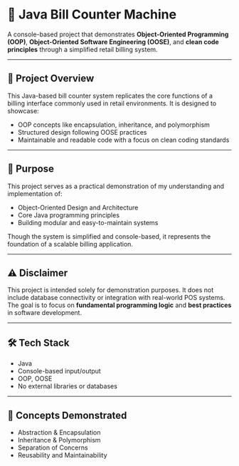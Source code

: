 # 🧾 Java Bill Counter Machine

A console-based project that demonstrates **Object-Oriented Programming (OOP)**, **Object-Oriented Software Engineering (OOSE)**, and **clean code principles** through a simplified retail billing system.

---

## 📌 Project Overview

This Java-based bill counter system replicates the core functions of a billing interface commonly used in retail environments. It is designed to showcase:

- OOP concepts like encapsulation, inheritance, and polymorphism
- Structured design following OOSE practices
- Maintainable and readable code with a focus on clean coding standards

---

## 🎯 Purpose

This project serves as a practical demonstration of my understanding and implementation of:

- Object-Oriented Design and Architecture
- Core Java programming principles
- Building modular and easy-to-maintain systems

Though the system is simplified and console-based, it represents the foundation of a scalable billing application.

---

## ⚠️ Disclaimer

This project is intended solely for demonstration purposes. It does not include database connectivity or integration with real-world POS systems. The goal is to focus on **fundamental programming logic** and **best practices** in software development.

---

## 🛠️ Tech Stack

- Java
- Console-based input/output
- OOP, OOSE
- No external libraries or databases

---

## 🧠 Concepts Demonstrated

- Abstraction & Encapsulation
- Inheritance & Polymorphism
- Separation of Concerns
- Reusability and Maintainability
